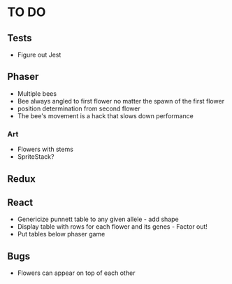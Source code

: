 # TO DO

## Tests

-   Figure out Jest

## Phaser

-   Multiple bees
-   Bee always angled to first flower no matter the spawn of the first flower
-   position determination from second flower
-   The bee's movement is a hack that slows down performance

### Art

-   Flowers with stems
-   SpriteStack?

## Redux

## React

-   Genericize punnett table to any given allele - add shape
-   Display table with rows for each flower and its genes - Factor out!
-   Put tables below phaser game

## Bugs

-   Flowers can appear on top of each other
